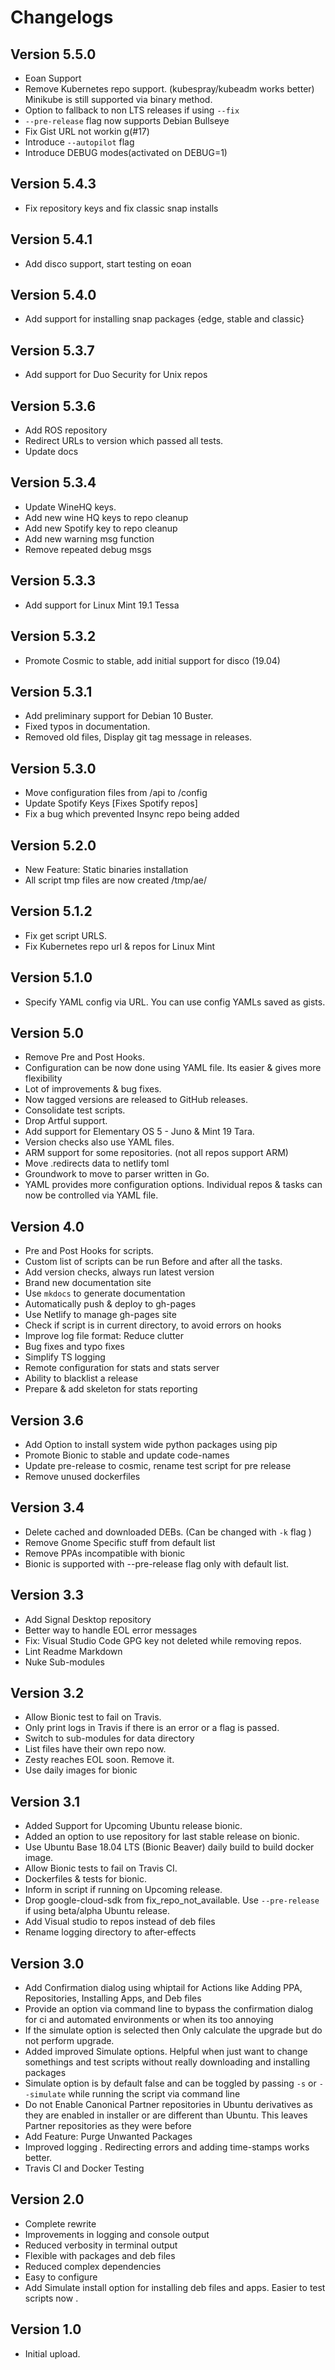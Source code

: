 # Changelogs

## Version 5.5.0

- Eoan Support
- Remove Kubernetes repo support. (kubespray/kubeadm works better)
Minikube is still supported via binary method.
- Option to fallback to non LTS releases if using `--fix`
- `--pre-release` flag now supports Debian Bullseye
- Fix Gist URL not workin g(#17)
- Introduce `--autopilot` flag
- Introduce DEBUG modes(activated on DEBUG=1)

## Version 5.4.3

- Fix repository keys and fix classic snap installs

## Version 5.4.1

- Add disco support, start testing on eoan

## Version 5.4.0

- Add support for installing snap packages {edge, stable and classic}

## Version 5.3.7

- Add support for Duo Security for Unix repos

## Version 5.3.6

- Add ROS repository
- Redirect URLs to version which passed all tests.
- Update docs

## Version 5.3.4

- Update WineHQ keys.
- Add new wine HQ keys to repo cleanup
- Add new Spotify key to repo cleanup
- Add new warning msg function
- Remove repeated debug msgs

## Version 5.3.3

- Add support for Linux Mint 19.1 Tessa

## Version 5.3.2

- Promote Cosmic to stable, add initial support for disco (19.04)

## Version 5.3.1

- Add preliminary support for Debian 10 Buster.
- Fixed typos in documentation.
- Removed old files, Display git tag message in releases.

## Version 5.3.0

- Move configuration files from /api to /config
- Update Spotify Keys [Fixes Spotify repos]
- Fix a bug which prevented Insync repo being added

## Version 5.2.0

- New Feature: Static binaries installation
- All script tmp files are now created /tmp/ae/

## Version 5.1.2

- Fix get script URLS.
- Fix Kubernetes repo url & repos for Linux Mint

## Version 5.1.0

- Specify YAML config via URL. You can use config YAMLs saved as gists.

## Version 5.0

- Remove Pre and Post Hooks.
- Configuration can be now done using YAML file. Its easier & gives more flexibility
- Lot of improvements & bug fixes.
- Now tagged versions are released to GitHub releases.
- Consolidate test scripts.
- Drop Artful support.
- Add support for Elementary OS 5 - Juno & Mint 19 Tara.
- Version checks also use YAML files.
- ARM support for some repositories. (not all repos support ARM)
- Move .redirects data to netlify toml
- Groundwork to move to parser written in Go.
- YAML provides more configuration options. Individual repos & tasks can now be controlled via YAML file.

## Version 4.0

- Pre and Post Hooks for scripts.
- Custom list of scripts can be run Before and after all the tasks.
- Add version checks, always run latest version
- Brand new documentation site
- Use `mkdocs` to generate documentation
- Automatically push & deploy to gh-pages
- Use Netlify to manage gh-pages site
- Check if script is in current directory, to avoid errors on hooks
- Improve log file format: Reduce clutter
- Bug fixes and typo fixes
- Simplify TS logging
- Remote configuration for stats and stats server
- Ability to blacklist a release
- Prepare & add skeleton for stats reporting

## Version 3.6

- Add Option to install system wide python packages using pip
- Promote Bionic to stable and update code-names
- Update pre-release to cosmic, rename test script for pre release
- Remove unused dockerfiles

## Version 3.4

- Delete cached and downloaded DEBs. (Can be changed with `-k` flag )
- Remove Gnome Specific stuff from default list
- Remove PPAs incompatible with bionic
- Bionic is supported with --pre-release flag only with default list.

## Version 3.3

- Add Signal Desktop repository
- Better way to handle EOL error messages
- Fix: Visual Studio Code GPG key not deleted while removing repos.
- Lint Readme Markdown
- Nuke Sub-modules

## Version 3.2

- Allow Bionic test to fail on Travis.
- Only print logs in Travis if there is an error or a flag is passed.
- Switch to sub-modules for data directory
- List files have their own repo now.
- Zesty reaches EOL soon. Remove it.
- Use daily images for bionic

## Version 3.1

- Added Support for Upcoming Ubuntu release bionic.
- Added an option to use repository for last stable release on bionic.
- Use Ubuntu Base 18.04 LTS (Bionic Beaver) daily build to build docker image.
- Allow Bionic tests to fail on Travis CI.
- Dockerfiles & tests for bionic.
- Inform in script if running on Upcoming release.
- Drop google-cloud-sdk from fix_repo_not_available. Use `--pre-release` if using beta/alpha Ubuntu release.
- Add Visual studio to repos instead of deb files
- Rename logging directory to after-effects

## Version 3.0

- Add Confirmation dialog using whiptail for Actions like Adding PPA, Repositories, Installing Apps, and Deb files
- Provide an option via command line to bypass the confirmation dialog for ci and automated environments or when its too annoying
- If the simulate option is selected then Only calculate the upgrade but do not perform upgrade.
- Added improved Simulate options. Helpful when just want to change somethings and test scripts without really downloading and installing packages
- Simulate option is by default false and can be toggled by passing `-s` or `--simulate` while running the script via command line
- Do not Enable Canonical Partner repositories in Ubuntu derivatives as they are enabled in installer or are different than Ubuntu. This leaves Partner repositories as they were before
- Add Feature: Purge Unwanted Packages
- Improved logging . Redirecting errors and adding time-stamps works better.
- Travis CI and Docker Testing

## Version 2.0

- Complete rewrite
- Improvements in logging and console output
- Reduced verbosity in terminal output
- Flexible with packages and deb files
- Reduced complex dependencies
- Easy to configure
- Add Simulate install option for installing deb files and apps. Easier to test scripts now .

## Version 1.0

- Initial upload.
